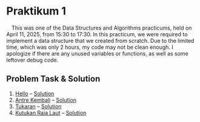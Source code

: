 # Praktikum 1

&emsp;This was one of the Data Structures and Algorithms practicums, held on April 11, 2025, from 15:30 to 17:30. In this practicum, we were required to implement a data structure that we created from scratch. Due to the limited time, which was only 2 hours, my code may not be clean enough. I apologize if there are any unused variables or functions, as well as some leftover debug code.

## Problem Task & Solution

1. [Hello](./probA-Hello.pdf) – [Solution](./A.c)  
2. [Antre Kembali](./probB-AntreKembali.pdf) – [Solution](./B.c)  
3. [Tukaran](./probC-Tukaran.pdf) – [Solution](./C.c)  
4. [Kutukan Raja Laut](./probD-KutukanRajaLaut.pdf) – [Solution](./D.c)
